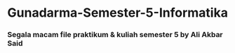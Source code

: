 # Gunadarma-Semester-5-Informatika

### Segala macam file praktikum & kuliah semester 5 by Ali Akbar Said
